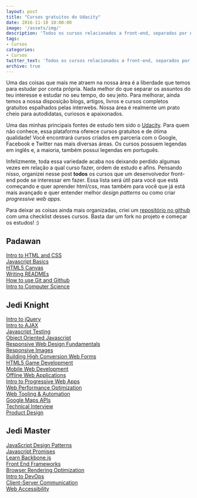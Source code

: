 ```yaml
---
layout: post
title: "Cursos gratuitos do Udacity"
date: 2016-11-10 10:00:00
image: '/assets/img/'
description: 'Todos os cursos relacionados a front-end, separados por nível.'
tags:
- Cursos
categories:
- Cursos
twitter_text: 'Todos os cursos relacionados a front-end, separados por nível.'
archive: true
---
```


Uma das coisas que mais me atraem na nossa área é a liberdade que temos para estudar por conta própria. Nada melhor do que separar os assuntos do teu interesse e estudar no seu tempo, do seu jeito. Para melhorar, ainda temos a nossa disposição blogs, artigos, livros e cursos completos gratuitos espalhados pelas interwebs. Nossa área é realmente um prato cheio para autodidatas, curiosos e apaixonados.

Uma das minhas principais fontes de estudo tem sido o [Udacity](https://br.udacity.com/). Para quem não conhece, essa plataforma oferece cursos gratuitos e de ótima qualidade! Você encontrará cursos criados em parceria com o Google, Facebook e Twitter nas mais diversas áreas. Os cursos possuem legendas em inglês e, a maioria, também possui legendas em português. 

Infelizmente, toda essa variedade acaba nos deixando perdido algumas vezes em relação a qual curso fazer, ordem de estudo e afins. Pensando nisso, organizei nesse post **todos** os cursos que um desenvolvedor front-end pode se interessar em fazer. Essa lista será útil para você que está começando e quer aprender html/css, mas também para você que já está mais avançado e quer entender melhor _design patterns_ ou como criar _progressive web apps_.

Para deixar as coisas ainda mais organizadas, criei um [repositório no github](https://github.com/cauequeiroz/udacity-course-checklist) com uma checklist desses cursos. Basta dar um fork no projeto e começar os estudos! :)

## Padawan

[Intro to HTML and CSS](https://br.udacity.com/course/intro-to-html-and-css--ud304)  
[Javascript Basics](https://br.udacity.com/course/javascript-basics--ud804)  
[HTML5 Canvas](https://br.udacity.com/course/html5-canvas--ud292)  
[Writing READMEs](https://br.udacity.com/course/writing-readmes--ud777)  
[How to use Git and Github](https://br.udacity.com/course/how-to-use-git-and-github--ud775/)  
[Intro to Computer Science](https://br.udacity.com/course/intro-to-computer-science--cs101)

## Jedi Knight

[Intro to jQuery](https://br.udacity.com/course/intro-to-jquery--ud245)  
[Intro to AJAX](https://br.udacity.com/course/intro-to-ajax--ud110)  
[Javascript Testing](https://br.udacity.com/course/javascript-testing--ud549)  
[Object Oriented Javascript](https://br.udacity.com/course/object-oriented-javascript--ud015)  
[Responsive Web Design Fundamentals](https://br.udacity.com/course/responsive-web-design-fundamentals--ud893)  
[Responsive Images](https://br.udacity.com/course/responsive-images--ud882)  
[Building High Conversion Web Forms](https://br.udacity.com/course/building-high-conversion-web-forms--ud890/)  
[HTML5 Game Development](https://br.udacity.com/course/html5-game-development--cs255/)  
[Mobile Web Development](https://br.udacity.com/course/mobile-web-development--cs256/)  
[Offline Web Applications](https://br.udacity.com/course/offline-web-applications--ud899)  
[Intro to Progressive Web Apps](https://br.udacity.com/course/intro-to-progressive-web-apps--ud811)  
[Web Performance Optimization](https://br.udacity.com/course/website-performance-optimization--ud884)  
[Web Tooling & Automation](https://br.udacity.com/course/web-tooling-automation--ud892)  
[Google Maps APIs](https://br.udacity.com/course/google-maps-apis--ud864)  
[Technical Interview](https://br.udacity.com/course/technical-interview--ud513)  
[Product Design](https://br.udacity.com/course/product-design--ud509/)

## Jedi Master

[JavaScript Design Patterns](https://br.udacity.com/course/javascript-design-patterns--ud989)  
[Javascript Promises](https://br.udacity.com/course/javascript-promises--ud898)  
[Learn Backbone.js](https://br.udacity.com/course/learn-backbonejs--ud990)  
[Front End Frameworks](https://br.udacity.com/course/front-end-frameworks--ud894)  
[Browser Rendering Optimization](https://br.udacity.com/course/browser-rendering-optimization--ud860)  
[Intro to DevOps](https://br.udacity.com/course/intro-to-devops--ud611/)  
[Client-Server Communication](https://br.udacity.com/course/client-server-communication--ud897)  
[Web Accessibility](https://br.udacity.com/course/web-accessibility--ud891)

